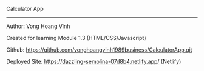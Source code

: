 Calculator App

---

Author: Vong Hoang Vinh

Created for learning Module 1.3 (HTML/CSS/Javascript)

Github: https://github.com/vonghoangvinh1989business/CalculatorApp.git

Deployed Site: https://dazzling-semolina-07d8b4.netlify.app/ (Netlify)

